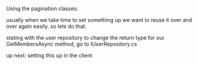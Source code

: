 Using the pagination classes:

usually when we take time to set something up we want to reuse it over and over again easily.
so lets do that.

stating with the user repository to change the return type for our GetMembersAsync method, go to IUserRepository.cs

up next: setting this up in the client


